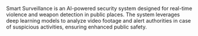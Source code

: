 Smart Surveillance is an AI-powered security system designed for real-time violence and weapon detection in public places. 
The system leverages deep learning models to analyze video footage and alert authorities in case of suspicious activities, 
ensuring enhanced public safety.
